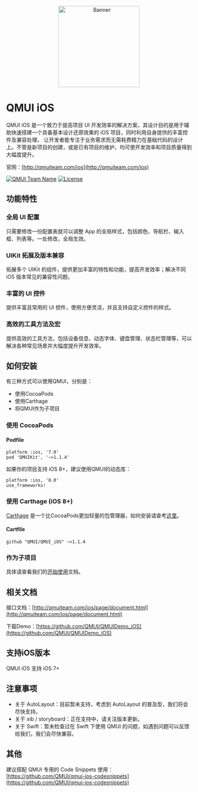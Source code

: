 
<p align="center">
  <img src="https://raw.githubusercontent.com/QMUI/QMUI_iOS/master/logo_2x.png" width="220" alt="Banner" />
</p>

# QMUI iOS
QMUI iOS 是一个致力于提高项目 UI 开发效率的解决方案，其设计目的是用于辅助快速搭建一个具备基本设计还原效果的 iOS 项目，同时利用自身提供的丰富控件及兼容处理，
让开发者能专注于业务需求而无需耗费精力在基础代码的设计上。不管是新项目的创建，或是已有项目的维护，均可使开发效率和项目质量得到大幅度提升。

官网：[http://qmuiteam.com/ios](http://qmuiteam.com/ios)

[![QMUI Team Name](https://img.shields.io/badge/Team-QMUI-brightgreen.svg?style=flat)](https://github.com/QMUI "QMUI Team")
[![License](https://img.shields.io/badge/license-MIT-blue.svg?style=flat)](http://opensource.org/licenses/MIT "Feel free to contribute.")

## 功能特性
### 全局 UI 配置

只需要修改一份配置表就可以调整 App 的全局样式，包括颜色、导航栏、输入框、列表等。一处修改，全局生效。

### UIKit 拓展及版本兼容

拓展多个 UIKit 的组件，提供更加丰富的特性和功能，提高开发效率；解决不同 iOS 版本常见的兼容性问题。

### 丰富的 UI 控件

提供丰富且常用的 UI 控件，使用方便灵活，并且支持自定义控件的样式。

### 高效的工具方法及宏

提供高效的工具方法，包括设备信息、动态字体、键盘管理、状态栏管理等，可以解决各种常见场景并大幅度提升开发效率。

## 如何安装
有三种方式可以使用QMUI，分别是：

- 使用CocoaPods
- 使用Carthage
- 将QMUI作为子项目

### 使用 CocoaPods
#### Podfile
```
platform :ios, '7.0'
pod 'QMUIKit', '~>1.1.4'
```
如果你的项目支持 iOS 8+，建议使用QMUI的动态库：

```
platform :ios, '8.0'
use_frameworks!
```
### 使用 Carthage (iOS 8+)

[Carthage](https://github.com/Carthage/Carthage) 是一个比CocoaPods更加轻量的包管理器，如何安装请查考[这里](https://github.com/Carthage/Carthage)。

#### Cartfile
```
github "QMUI/QMUI_iOS" ~>1.1.4
```
### 作为子项目
具体请查看我们的[开始使用](http://qmuiteam.com/ios/page/start.html#qw_downloadForUse)文档。

## 相关文档

接口文档：[http://qmuiteam.com/ios/page/document.html](http://qmuiteam.com/ios/page/document.html)

下载Demo：[https://github.com/QMUI/QMUIDemo_iOS](https://github.com/QMUI/QMUIDemo_iOS)

## 支持iOS版本
QMUI iOS 支持 iOS 7+

## 注意事项
- 关于 AutoLayout：目前暂未支持，考虑到 AutoLayout 的普及型，我们将会尽快支持。
- 关于 xib / storyboard：正在支持中，请关注版本更新。
- 关于 Swift：暂未检查过在 Swift 下使用 QMUI 的问题，如遇到问题可以反馈给我们，我们会尽快兼容。

## 其他
建议搭配 QMUI 专用的 Code Snippets 使用： [https://github.com/QMUI/qmui-ios-codesnippets](https://github.com/QMUI/qmui-ios-codesnippets)
